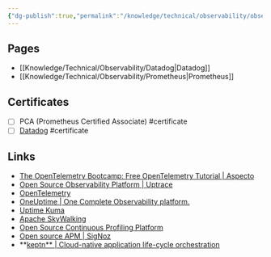 ```yaml
---
{"dg-publish":true,"permalink":"/knowledge/technical/observability/observability/","dgPassFrontmatter":true}
---
```


## Pages

- [[Knowledge/Technical/Observability/Datadog\|Datadog]]
- [[Knowledge/Technical/Observability/Prometheus\|Prometheus]]


## Certificates
- [ ] PCA (Prometheus Certified Associate) #certificate
- [ ] [Datadog](https://www.datadoghq.com/certification/overview/) #certificate
## Links
- [The OpenTelemetry Bootcamp: Free OpenTelemetry Tutorial | Aspecto](https://www.aspecto.io/opentelemetry-bootcamp/)
- [Open Source Observability Platform | Uptrace](https://uptrace.dev/)
- [OpenTelemetry](https://opentelemetry.io/)
- [OneUptime | One Complete Observability platform.](https://oneuptime.com/)
- [Uptime Kuma](https://uptime.kuma.pet/)
- [Apache SkyWalking](https://skywalking.apache.org/)
- [Open Source Continuous Profiling Platform](https://pyroscope.io/)
- [Open source APM | SigNoz](https://signoz.io/)
- **[keptn** | Cloud-native application life-cycle orchestration](https://keptn.sh/)